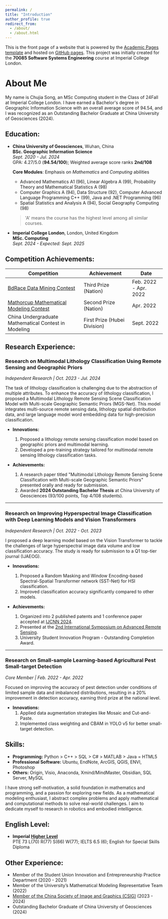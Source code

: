 ```yaml
---
permalink: /
title: "Introduction"
author_profile: true
redirect_from: 
  - /about/
  - /about.html
---
```


This is the front page of a website that is powered by the [Academic Pages template](https://github.com/academicpages/academicpages.github.io) and hosted on [GitHub pages](https://pages.github.com). This project was initially created for the **70085 Software Systems Engineering** course at Imperial College London. 

About Me
======
My name is Chujia Song, an MSc Computing student in the Class of 24Fall at Imperial College London. I have earned a Bachelor's degree in Geographic Information Science with an overall average score of 94.54, and I was recognized as an Outstanding Bachelor Graduate at China University of Geosciences (2024).

## Education:

- **China University of Geosciences**, Wuhan, China  
  **BSc. Geographic Information Science**  
  *Sept. 2020 - Jul. 2024*  
  GPA: 4.27/5.0 (**94.54/100**); Weighted average score ranks **2nd/108**  

  **Core Modules**: Emphasis on *Mathematics* and *Computing* abilities  
  - Advanced Mathematics A1 (96), Linear Algebra A (99), Probability Theory and Mathematical Statistics A (98)
  - Computer Graphics A (94), Data Structure (92), Computer Advanced Language Programming C++ (99), Java and .NET Programming (96)
  - Spatial Statistics and Analysis A (94), Social Geography Computing (98)

  > 'A' means the course has the highest level among all similar courses.

- **Imperial College London**, London, United Kingdom  
  **MSc. Computing**  
  *Sept. 2024 - Expected: Sept. 2025*  

## Competition Achievements:

| **Competition**                                                                                          | **Achievement**                  | **Date**                 |
|----------------------------------------------------------------------------------------------------------|----------------------------------|--------------------------|
| [BdRace Data Mining Contest](https://www.tipdm.org:10010/#/competition/1481159137780998144/introduce)     | Third Prize (Nation)             | Feb. 2022 - Apr. 2022     |
| [Mathorcup Mathematical Modeling Contest](https://www.saikr.com/vse/mathorcup/2022#notice)                | Second Prize (Nation)            | Apr. 2022                |
| China Undergraduate Mathematical Contest in Modeling                                                     | First Prize (Hubei Division)     | Sept. 2022               |

## Research Experience:

### **Research on Multimodal Lithology Classification Using Remote Sensing and Geographic Priors**  
*Independent Research | Oct. 2023 - Jul. 2024*

The task of lithology classification is challenging due to the abstraction of multiple attributes. To enhance the accuracy of lithology classification, I proposed a Multimodal Lithology Remote Sensing Scene Classification Model with Multi-scale Geographic Semantic Priors (MGS-Net). This model integrates multi-source remote sensing data, lithology spatial distribution data, and large language model word embedding data for high-precision classification.

- **Innovations:**
  1. Proposed a lithology remote sensing classification model based on geographic priors and multimodal learning.
  2. Developed a pre-training strategy tailored for multimodal remote sensing lithology classification tasks.
  
- **Achievements:**
  1. A research paper titled "Multimodal Lithology Remote Sensing Scene Classification with Multi-scale Geographic Semantic Priors" presented orally and ready for submission.
  2. Awarded **2024 Outstanding Bachelor Thesis** at China University of Geosciences (93/100 points, Top 4/108 students).

---

### **Research on Improving Hyperspectral Image Classification with Deep Learning Models and Vision Transformers**  
*Independent Research | Oct. 2022 - Oct. 2023*

I proposed a deep learning model based on the Vision Transformer to tackle the challenges of large hyperspectral image data volume and low classification accuracy. The study is ready for submission to a Q1 top-tier journal (IJAEOG).

- **Innovations:**
  1. Proposed a Random Masking and Window Encoding-based Spectral-Spatial Transformer network (SST-Net) for HSI classification.
  2. Improved classification accuracy significantly compared to other models.
  
- **Achievements:**
  1. Organized into 2 published patents and 1 conference paper accepted at [IJCNN 2024](https://arxiv.org/abs/2404.00964).
  2. Presented at the [2nd International Symposium on Advanced Remote Sensing](https://rsw2023.aconf.org/programme.html).
  3. University Student Innovation Program - Outstanding Completion Award.

---

### **Research on Small-sample Learning-based Agricultural Pest Small-target Detection**  
*Core Member | Feb. 2022 - Apr. 2022*

Focused on improving the accuracy of pest detection under conditions of limited sample data and imbalanced distributions, resulting in a 20% improvement in detection accuracy, earning third prize at the national level.

- **Innovations:**
  1. Applied data augmentation strategies like Mosaic and Cut-and-Paste.
  2. Implemented class weighting and CBAM in YOLO v5 for better small-target detection.

## Skills:

- **Programming:** Python > C++ > SQL > C# > MATLAB > Java = HTML5
- **Professional Software:** Ubuntu, EndNote, ArcGIS, QGIS, ENVI, Photoshop
- **Others:** Origin, Visio, Anaconda, Xmind/MindMaster, Obsidian, SQL Server, MySQL  

I have strong self-motivation, a solid foundation in mathematics and programming, and a passion for exploring new fields. As a mathematical modeling enthusiast, I abstract complex problems and apply mathematical and computational methods to solve real-world challenges. I aim to dedicate myself to research in robotics and embodied intelligence.

## English Level:

- **Imperial [Higher Level](https://www.imperial.ac.uk/study/apply/english-language/)**  
  PTE 73 L(70) R(77) S(66) W(77); IELTS 6.5 (6); English for Special Skills Diploma

## Other Experience:

- Member of the Student Union Innovation and Entrepreneurship Practice Department (2020 - 2021)
- Member of the University’s Mathematical Modeling Representative Team (2022)
- [Member of the China Society of Image and Graphics (CSIG)](http://membership.csig.org.cn/) (2023 - 2024)
- Outstanding Bachelor Graduate of China University of Geosciences (2024)
